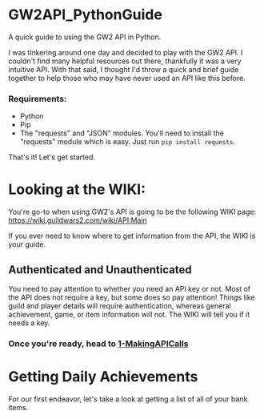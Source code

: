 # GW2API_PythonGuide
A quick guide to using the GW2 API in Python.

I was tinkering around one day and decided to play with the GW2 API. I couldn't find many helpful resources out there, thankfully it was a very intuitive API. With that said, I thought I'd throw a quick and brief guide together to help those who may have never used an API like this before.

### Requirements:
* Python
* Pip
* The "requests" and "JSON" modules. You'll need to install the "requests" module which is easy. Just run `pip install requests`.

That's it! Let's get started.

# Looking at the WIKI:
You're go-to when using GW2's API is going to be the following WIKI page:  
https://wiki.guildwars2.com/wiki/API:Main

If you ever need to know where to get information from the API, the WIKI is your guide.

## Authenticated and Unauthenticated
You need to pay attention to whether you need an API key or not. Most of the API does not require a key, but some does so pay attention! Things like guild and player details will require authentication, whereas general achievement, game, or item information will not. The WIKI will tell you if it needs a key.

### Once you're ready, head to [1-MakingAPICalls](1-MakingAPICalls.md)

# Getting Daily Achievements
For our first endeavor, let's take a look at getting a list of all of your bank items.